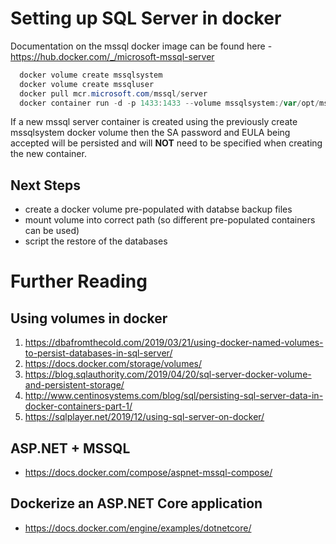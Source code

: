 # Setting up SQL Server in docker

Documentation on the mssql docker image can be found here - <https://hub.docker.com/_/microsoft-mssql-server>

```powershell
  docker volume create mssqlsystem
  docker volume create mssqluser
  docker pull mcr.microsoft.com/mssql/server
  docker container run -d -p 1433:1433 --volume mssqlsystem:/var/opt/mssql --volume mssqluser:/var/opt/sqlserver -e 'ACCEPT_EULA=Y' -e 'SA_PASSWORD=password' --name sqlserver mcr.microsoft.com/mssql/server
```

If a new mssql server container is created using the previously create mssqlsystem docker volume then the SA password and EULA being accepted will be persisted and will **NOT** need to be specified when creating the new container.

## Next Steps
* create a docker volume pre-populated with databse backup files
* mount volume into correct path (so different pre-populated containers can be used)
* script the restore of the databases

# Further Reading
## Using volumes in docker

1. <https://dbafromthecold.com/2019/03/21/using-docker-named-volumes-to-persist-databases-in-sql-server/>
1. <https://docs.docker.com/storage/volumes/>
1. <https://blog.sqlauthority.com/2019/04/20/sql-server-docker-volume-and-persistent-storage/>
1. <http://www.centinosystems.com/blog/sql/persisting-sql-server-data-in-docker-containers-part-1/>
1. <https://sqlplayer.net/2019/12/using-sql-server-on-docker/>

## ASP.NET + MSSQL
* <https://docs.docker.com/compose/aspnet-mssql-compose/>

## Dockerize an ASP.NET Core application
* <https://docs.docker.com/engine/examples/dotnetcore/>
